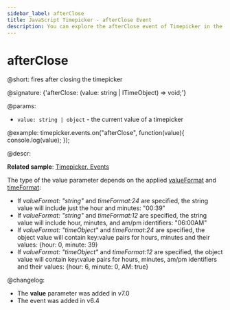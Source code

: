 ```yaml
---
sidebar_label: afterClose
title: JavaScript Timepicker - afterClose Event 
description: You can explore the afterClose event of Timepicker in the documentation of the DHTMLX JavaScript UI library. Browse developer guides and API reference, try out code examples and live demos, and download a free 30-day evaluation version of DHTMLX Suite 7.
---
```


# afterClose

@short: fires after closing the timepicker

@signature: {'afterClose: (value: string | ITimeObject) => void;'}

@params:
- `value: string | object` - the current value of a timepicker

@example:
timepicker.events.on("afterClose", function(value){
    console.log(value);
});

@descr:

**Related sample**: [Timepicker. Events](https://snippet.dhtmlx.com/5ccptwy7)

The type of the value parameter depends on the applied [valueFormat](timepicker/api/timepicker_valueformat_config.md) and [timeFormat](timepicker/api/timepicker_timeformat_config.md):

- If *valueFormat: "string"*  and *timeFormat:24* are specified, the string value will include just the hour and minutes: "00:39"
- If *valueFormat: "string"*  and *timeFormat:12* are specified, the string value will include hour, minutes, and am/pm identifiers: "06:00AM"
- If *valueFormat: "timeObject"*  and *timeFormat:24* are specified, the object value will contain key:value pairs for hours, minutes and their values: {hour: 0, minute: 39}
- If *valueFormat: "timeObject"*  and *timeFormat:12* are specified, the object value will contain key:value pairs for hours, minutes, am/pm identifiers and their values: {hour: 6, minute: 0, AM: true}

@changelog:

- The **value** parameter was added in v7.0
- The event was added in v6.4

[comment]: # (@relatedapi: timepicker/api/timepicker_valueformat_config.md timepicker/api/timepicker_timeformat_config.md)
